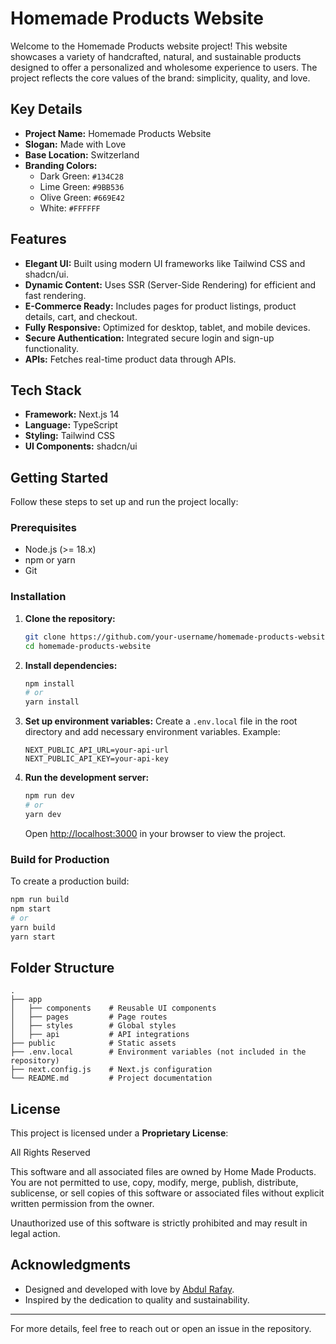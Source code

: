 # Homemade Products Website

Welcome to the Homemade Products website project! This website showcases a variety of handcrafted, natural, and sustainable products designed to offer a personalized and wholesome experience to users. The project reflects the core values of the brand: simplicity, quality, and love.

## Key Details

- **Project Name:** Homemade Products Website
- **Slogan:** Made with Love
- **Base Location:** Switzerland
- **Branding Colors:**
  - Dark Green: `#134C28`
  - Lime Green: `#9BB536`
  - Olive Green: `#669E42`
  - White: `#FFFFFF`

## Features

- **Elegant UI:** Built using modern UI frameworks like Tailwind CSS and shadcn/ui.
- **Dynamic Content:** Uses SSR (Server-Side Rendering) for efficient and fast rendering.
- **E-Commerce Ready:** Includes pages for product listings, product details, cart, and checkout.
- **Fully Responsive:** Optimized for desktop, tablet, and mobile devices.
- **Secure Authentication:** Integrated secure login and sign-up functionality.
- **APIs:** Fetches real-time product data through APIs.

## Tech Stack

- **Framework:** Next.js 14
- **Language:** TypeScript
- **Styling:** Tailwind CSS
- **UI Components:** shadcn/ui

## Getting Started

Follow these steps to set up and run the project locally:

### Prerequisites

- Node.js (>= 18.x)
- npm or yarn
- Git

### Installation

1. **Clone the repository:**
   ```bash
   git clone https://github.com/your-username/homemade-products-website.git
   cd homemade-products-website
   ```

2. **Install dependencies:**
   ```bash
   npm install
   # or
   yarn install
   ```

3. **Set up environment variables:**
   Create a `.env.local` file in the root directory and add necessary environment variables. Example:
   ```env
   NEXT_PUBLIC_API_URL=your-api-url
   NEXT_PUBLIC_API_KEY=your-api-key
   ```

4. **Run the development server:**
   ```bash
   npm run dev
   # or
   yarn dev
   ```

   Open [http://localhost:3000](http://localhost:3000) in your browser to view the project.

### Build for Production

To create a production build:
```bash
npm run build
npm start
# or
yarn build
yarn start
```

## Folder Structure

```
.
├── app
│   ├── components    # Reusable UI components
│   ├── pages         # Page routes
│   ├── styles        # Global styles
│   ├── api           # API integrations
├── public            # Static assets
├── .env.local        # Environment variables (not included in the repository)
├── next.config.js    # Next.js configuration
└── README.md         # Project documentation
```

## License

This project is licensed under a **Proprietary License**:

All Rights Reserved

This software and all associated files are owned by Home Made Products. You are not permitted to use, copy, modify, merge, publish, distribute, sublicense, or sell copies of this software or associated files without explicit written permission from the owner.

Unauthorized use of this software is strictly prohibited and may result in legal action.


## Acknowledgments

- Designed and developed with love by [Abdul Rafay](https://github.com/Future-Rafay).
- Inspired by the dedication to quality and sustainability.

---

For more details, feel free to reach out or open an issue in the repository.
